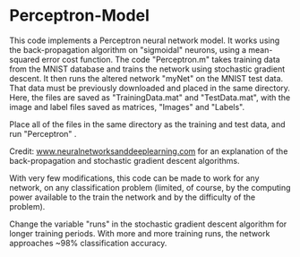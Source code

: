 # Perceptron-Model
This code implements a Perceptron neural network model.  It works using the back-propagation algorithm on "sigmoidal" neurons, 
using a mean-squared error cost function.  The code "Perceptron.m" takes training data from the MNIST database and trains
the network using stochastic gradient descent.  It then runs the altered network "myNet" on the MNIST test data.  That data
must be previously downloaded and placed in the same directory.  Here, the files are saved as "TrainingData.mat" and 
"TestData.mat", with the image and label files saved as matrices, "Images" and "Labels".

Place all of the files in the same directory as the training and test data, and run "Perceptron" .

Credit: www.neuralnetworksanddeeplearning.com for an explanation of the back-propagation and stochastic gradient descent
algorithms.

With very few modifications, this code can be made to work for any network, on any classification problem (limited, of course, by the computing power available to the train the network and by the difficulty of the problem).

Change the variable "runs" in the stochastic gradient descent algorithm for longer training periods.  With more and more training runs, the network approaches ~98% classification accuracy.
